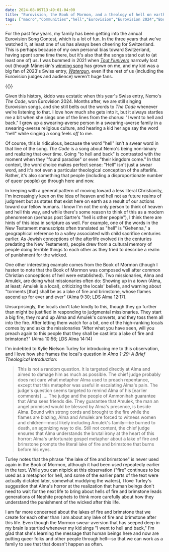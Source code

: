 ```yaml
---
date: 2024-08-09T13:49:01-04:00
title: "Eurovision, the Book of Mormon, and a theology of hell on earth"
tags: ["macro","Communities","hell","Eurovision","Eurovision 2024","Book of Mormon","LGBTQ","faith transition","Jean-Paul Sartre","Kylie Nielson Turley","Brief Theological Introductions (series)"]
---
```

For the past few years, my family has been getting into the annual Eurovision Song Contest, which is a lot of fun. In the three years that we've watched it, at least one of us has always been cheering for Switzerland. This is perhaps because of my own personal bias toward Switzerland, having spent some time there, but it's also that the songs stand out to (at least one of) us. I was bummed in 2021 when *[Tout l'iunivers](https://www.youtube.com/watch?v=bpM6o6UiBIw)* narrowly lost out (though Måneskin's [winning song](https://www.youtube.com/watch?v=9mL6Cmkg2_A) has grown on me, and my kid was a big fan of 2023's Swiss entry, *[Watergun](https://www.youtube.com/watch?v=_8-Sbc_GZMc)*, even if the rest of us (including the Eurovision judges and audience) weren't huge fans.

{{<youtube id="kiGDvM14Kwg">}}

Given this history, kiddo was ecstatic when this year's Swiss entry, Nemo's *The Code*, won Eurovision 2024. Months after, we are still singing Eurovision songs, and she still belts out the words to *The Code* whenever we're listening to that. I love how much she gets into it, but it always startles me a bit when she sings one of the lines from the chorus: "I went to hell and back." I grew up a swearing-averse person in a swearing-averse family in a swearing-averse religious culture, and hearing a kid her age say the word "hell" while singing a song feels *off* to me.

Of course, this is ridiculous, because the word "hell" isn't a swear word in that line of the song. *The Code* is a song about Nemo's being non-binary and realizing that over time. Going "to hell and back" is contrasted with the moment when they "found paradise" or even "their kingdom come." In that context, the word choice makes perfect sense: "Hell" isn't just a swear word, and it's not even a particular theological conception of the afterlife. Rather, it's also something that people (including a disproportionate number of queer people) go through here and now.

In keeping with a general pattern of moving toward a less literal Christianity, I'm increasingly keen on the idea of heaven and hell not as future realms of judgment but as states that exist here on earth as a result of our actions toward our fellow humans. I know I'm not the only person to think of heaven and hell this way, and while there's some reason to think of this as a modern phenomenon (perhaps post Sartre's "hell is other people"), I think there are hints of this idea in scripture as well. For example, one of the words in the New Testament manuscripts often translated as "hell" is "Gehenna," a geographical reference to a valley associated with child sacrifice centuries earlier. As Jewish conceptions of the afterlife evolved (in the centuries predating the New Testament), people drew from a cultural memory of people doing terrible things to each other as they tried to describe a realm of punishment for the wicked.

One other interesting example comes from the Book of Mormon (though I hasten to note that the Book of Mormon was composed well after common Christian conceptions of hell were established). Two missionaries, Alma and Amulek, are doing what missionaries often do: Showing up in a town (Alma, at least; Amulek is a local), criticizing the locals' beliefs, and warning about "torments [that] shall be as a lake of fire and brimstone, whose flames ascend up for ever and ever" (Alma 9:30; LDS Alma 12:17).

Unsurprisingly, the locals don't take kindly to this, though they go further than might be justified in responding to judgmental missionaries. They start a big fire, they round up Alma and Amulek's converts, and they toss them all into the fire. After letting them watch for a bit, one of the high-ranking locals comes by and asks the missionaries "After what you have seen, will you preach again to this people that they shall be cast into a lake of fire and brimstone?" (Alma 10:56; LDS Alma 14:14)

I'm indebted to Kylie Nielson Turley for introducing me to this observation, and I love how she frames the local's question in *Alma 1-29: A Brief Theological Introduction*: 

> This is not a random question. It is targeted directly at Alma and aimed to damage him as much as possible. The chief judge probably does not care what metaphor Alma used to preach repentance, except that this metaphor was useful in escalating Alma's pain. The judge's question seems targeted to remind Alma of his [earlier comments] .... The judge and the people of Ammonihah guarantee that Alma sees friends die. They guarantee that Amulek, the man an angel promised would be blessed by Alma's presence, is beside Alma. Bound with strong cords and brought to the fire while the flames are blazing, Alma and Amulek are forced to witness women and children—most likely including Amulek's family—be burned to death, an agonizing way to die. Still not content, the chief judge ensures that Alma understands the brutal irony at the heart of this horror: Alma's unfortunate gospel metaphor about a lake of fire and brimstone prompts the literal lake of fire and brimstone that burns before his eyes.

Turley notes that the phrase "the lake of fire and brimstone" is never used again in the Book of Mormon, although it had been used repeatedly earlier in the text. While you can nitpick at this observation ("fire" continues to be used as a metaphor for hell, and some of the earlier parts of the text were actually dictated later, somewhat muddying the waters), I love Turley's suggestion that Alma's horror at the realization that human beings don't need to wait for the next life to bring about hells of fire and brimstone leads generations of Nephite prophets to think more carefully about how they understand the punishment of the wicked after this life.

I am far more concerned about the lakes of fire and brimstone that we create for each other than I am about any lake of fire and brimstone after this life. Even though the Mormon swear-aversion that has seeped deep in my brain is startled whenever my kid sings "I went to hell and back," I'm glad that she's learning the message that human beings here and now are putting queer folks and other people through hell—so that we can work as a family to see that that doesn't happen as often.